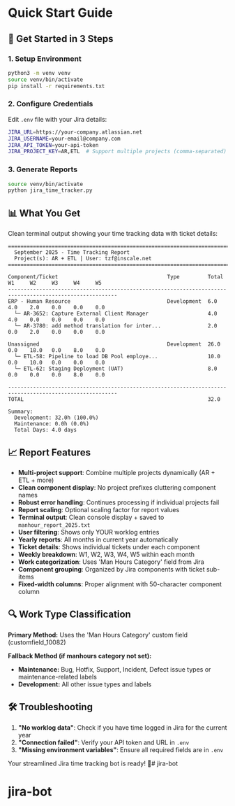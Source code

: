 # Quick Start Guide

## 🚀 Get Started in 3 Steps

### 1. Setup Environment
```bash
python3 -m venv venv
source venv/bin/activate
pip install -r requirements.txt
```

### 2. Configure Credentials
Edit `.env` file with your Jira details:
```bash
JIRA_URL=https://your-company.atlassian.net
JIRA_USERNAME=your-email@company.com
JIRA_API_TOKEN=your-api-token
JIRA_PROJECT_KEY=AR,ETL  # Support multiple projects (comma-separated)
```

### 3. Generate Reports
```bash
source venv/bin/activate
python jira_time_tracker.py
```

## 📊 What You Get

Clean terminal output showing your time tracking data with ticket details:

```
=========================================================================================================
  September 2025 - Time Tracking Report
  Project(s): AR + ETL | User: tzf@inscale.net
=========================================================================================================

Component/Ticket                                   Type         Total    W1     W2     W3     W4     W5    
---------------------------------------------------------------------------------------------------------
ERP - Human Resource                               Development  6.0      4.0    2.0    0.0    0.0    0.0   
  └─ AR-3652: Capture External Client Manager                   4.0      4.0    0.0    0.0    0.0    0.0   
  └─ AR-3780: add method translation for inter...               2.0      0.0    2.0    0.0    0.0    0.0   

Unassigned                                         Development  26.0     0.0    18.0   0.0    8.0    0.0   
  └─ ETL-58: Pipeline to load DB Pool employe...                10.0     0.0    10.0   0.0    0.0    0.0   
  └─ ETL-62: Staging Deployment (UAT)                           8.0      0.0    0.0    0.0    8.0    0.0   

---------------------------------------------------------------------------------------------------------
TOTAL                                                           32.0     

Summary:
  Development: 32.0h (100.0%)
  Maintenance: 0.0h (0.0%)
  Total Days: 4.0 days
```

## 📈 Report Features

- **Multi-project support**: Combine multiple projects dynamically (AR + ETL + more)
- **Clean component display**: No project prefixes cluttering component names
- **Robust error handling**: Continues processing if individual projects fail
- **Report scaling**: Optional scaling factor for report values
- **Terminal output**: Clean console display + saved to `manhour_report_2025.txt`
- **User filtering**: Shows only YOUR worklog entries
- **Yearly reports**: All months in current year automatically
- **Ticket details**: Shows individual tickets under each component
- **Weekly breakdown**: W1, W2, W3, W4, W5 within each month
- **Work categorization**: Uses 'Man Hours Category' field from Jira
- **Component grouping**: Organized by Jira components with ticket sub-items
- **Fixed-width columns**: Proper alignment with 50-character component column

## 🔍 Work Type Classification

**Primary Method:** Uses the 'Man Hours Category' custom field (customfield_10082)

**Fallback Method (if manhours category not set):**
- **Maintenance:** Bug, Hotfix, Support, Incident, Defect issue types or maintenance-related labels
- **Development:** All other issue types and labels

## 🛠️ Troubleshooting

1. **"No worklog data"**: Check if you have time logged in Jira for the current year
2. **"Connection failed"**: Verify your API token and URL in `.env`
3. **"Missing environment variables"**: Ensure all required fields are in `.env`

Your streamlined Jira time tracking bot is ready! 🎉# jira-bot
# jira-bot
